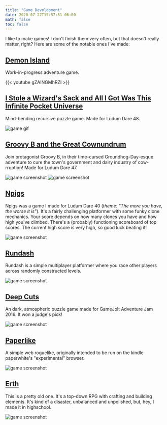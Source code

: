 ```yaml
---
title: "Game Development"
date: 2020-07-22T15:57:51-06:00
math: false
toc: false
---
```


I like to make games! I don't finish them very often, but that doesn't really matter, right?
Here are some of the notable ones I've made:

## [Demon Island](https://ben-m.itch.io/demon-island)
Work-in-progress adventure game.

{{< youtube gZAINGMhRZI >}}

## [I Stole a Wizard's Sack and All I Got Was This Infinite Pocket Universe](https://ben-m.itch.io/wizsack)
Mind-bending recursive puzzle game. Made for Ludum Dare 48.

![game gif](https://i.imgur.com/zsrUuyI.gif)

## [Groovy B and the Great Cownundrum](https://ben-m.itch.io/groovy-b)
Join protagonist Groovy B, in their time-cursed Groundhog-Day-esque adventure to cure the town's government and dairy industry of cow-rruption! Made for Ludum Dare 47.

![game screenshot](/images/groovy_b_logo.png)
![game screenshot](/images/groovy_b.png)

## [Npigs](https://ben-m.itch.io/npigs)
Npigs was a game I made for Ludum Dare 40 (*theme: "The more you have, the worse it is"*). It's a fairly challenging platformer with some funky clone mechanics. Your score depends on how many clones you have and how high you've climbed. There's a (probably) functioning scoreboard of top scores. The current high score is very high, so good luck beating it!

![game screenshot](/images/npigs.gif)

## [Rundash](https://gamejolt.com/games/rundash/511953)
Rundash is a simple multiplayer platformer where you race other players across randomly constructed levels.

![game screenshot](/images/rundash.png)

## [Deep Cuts](https://gamejolt.com/games/deep-cuts/146526)
An dark, atmospheric puzzle game made for GameJolt Adventure Jam 2016. It won a judge's pick!

![game screenshot](/images/deep_cuts.jpg)

## [Paperlike](https://github.com/benpm/paperlike)
A simple web roguelike, originally intended to be run on the kindle paperwhite's "experimental" browser.

![game screenshot](/images/paperlike.png)

## [Erth](https://ben-m.itch.io/erth)
This is a pretty old one. It's a top-down RPG with crafting and building elements. It's kind of a disaster,
unbalanced and unpolished, but, hey, I made it in highschool.

![game screenshot](/images/erth.png)
